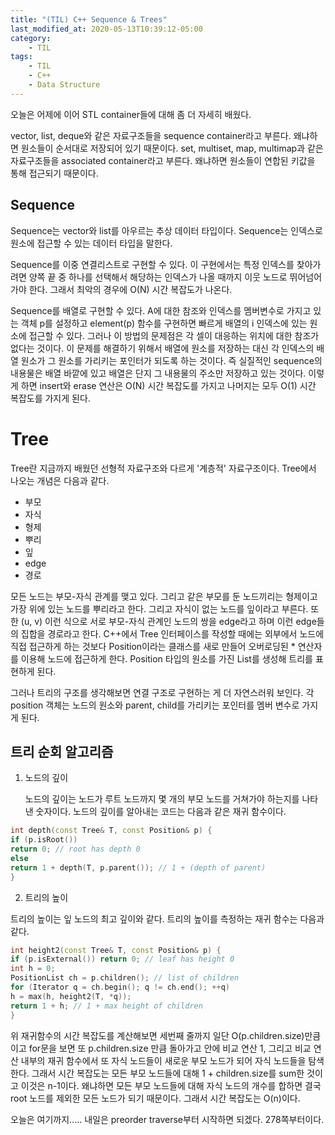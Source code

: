 ```yaml
---
title: "(TIL) C++ Sequence & Trees"
last_modified_at: 2020-05-13T10:39:12-05:00
category: 
    - TIL
tags:
    - TIL
    - C++
    - Data Structure
---
```


오늘은 어제에 이어 STL container들에 대해 좀 더 자세히 배웠다.

vector, list, deque와 같은 자료구조들을 sequence container라고 부른다. 왜냐하면 원소들이 순서대로 저장되어 있기 때문이다. set, multiset, map, multimap과 같은 자료구조들을 associated container라고 부른다. 왜냐하면 원소들이 연합된 키값을 통해 접근되기 때문이다.

## Sequence

Sequence는 vector와 list를 아우르는 추상 데이터 타입이다. Sequence는 인덱스로 원소에 접근할 수 있는 데이터 타입을 말한다.

Sequence를 이중 연결리스트로 구현할 수 있다. 이 구현에서는 특정 인덱스를 찾아가려면 양쪽 끝 중 하나를 선택해서 해당하는 인덱스가 나올 때까지 이웃 노드로 뛰어넘어가야 한다. 그래서 최악의 경우에 O(N) 시간 복잡도가 나온다.

Sequence를 배열로 구현할 수 있다. A에 대한 참조와 인덱스를 멤버변수로 가지고 있는 객체 p를 설정하고 element(p) 함수를 구현하면 빠르게 배열의 i 인덱스에 있는 원소에 접근할 수 있다. 그러나 이 방법의 문제점은 각 셀이 대응하는 위치에 대한 참조가 없다는 것이다. 이 문제를 해결하기 위해서 배열에 원소를 저장하는 대신 각 인덱스의 배열 원소가 그 원소를 가리키는 포인터가 되도록 하는 것이다. 즉 실질적인 sequence의 내용물은 배열 바깥에 있고 배열은 단지 그 내용물의 주소만 저장하고 있는 것이다. 이렇게 하면 insert와 erase 연산은 O(N) 시간 복잡도를 가지고 나머지는 모두 O(1) 시간 복잡도를 가지게 된다.

# Tree

Tree란 지금까지 배웠던 선형적 자료구조와 다르게 '계층적' 자료구조이다. Tree에서 나오는 개념은 다음과 같다.

- 부모
- 자식
- 형제
- 뿌리
- 잎
- edge
- 경로

모든 노드는 부모-자식 관계를 맺고 있다. 그리고 같은 부모를 둔 노드끼리는 형제이고 가장 위에 있는 노드를 뿌리라고 한다. 그리고 자식이 없는 노드를 잎이라고 부른다. 또한 (u, v) 이런 식으로 서로 부모-자식 관계인 노드의 쌍을 edge라고 하며 이런 edge들의 집합을 경로라고 한다. C++에서 Tree 인터페이스를 작성할 때에는 외부에서 노드에 직접 접근하게 하는 것보다 
Position이라는 클래스를 새로 만들어 오버로딩된 * 연산자를 이용해 노드에 접근하게 한다. Position 타입의 원소를 가진 List를 생성해 트리를 표현하게 된다.

그러나 트리의 구조를 생각해보면 연결 구조로 구현하는 게 더 자연스러워 보인다. 각 position 객체는 노드의 원소와 parent, child를 가리키는 포인터를 멤버 변수로 가지게 된다.

## 트리 순회 알고리즘

1. 노드의 깊이
   
   노드의 깊이는 노드가 루트 노드까지 몇 개의 부모 노드를 거쳐가야 하는지를 나타낸 숫자이다. 노드의 깊이를 알아내는 코드는 다음과 같은 재귀 함수이다.

```c++
int depth(const Tree& T, const Position& p) {
if (p.isRoot())
return 0; // root has depth 0
else
return 1 + depth(T, p.parent()); // 1 + (depth of parent)
}
```

2. 트리의 높이
   
트리의 높이는 잎 노드의 최고 깊이와 같다. 트리의 높이를 측정하는 재귀 함수는 다음과 같다.

```c++
int height2(const Tree& T, const Position& p) {
if (p.isExternal()) return 0; // leaf has height 0
int h = 0;
PositionList ch = p.children(); // list of children
for (Iterator q = ch.begin(); q != ch.end(); ++q)
h = max(h, height2(T, *q));
return 1 + h; // 1 + max height of children
}
```

위 재귀함수의 시간 복잡도를 계산해보면 세번째 줄까지 일단 O(p.children.size)만큼이고 for문을 보면 또 p.children.size 만큼 돌아가고 안에 비교 연산 1, 그리고 비교 연산 내부의 재귀 함수에서 또 자식 노드들이 새로운 부모 노드가 되어 자식 노드들을 탐색한다. 그래서 시간 복잡도는 모든 부모 노드들에 대해 1 + children.size를 sum한 것이고 이것은 n-1이다. 왜냐하면 모든 부모 노드들에 대해 자식 노드의 개수를 합하면 결국 root 노드를 제외한 모든 노드가 되기 때문이다. 그래서 시간 복잡도는 O(n)이다.

오늘은 여기까지..... 내일은 preorder traverse부터 시작하면 되겠다. 278쪽부터이다.